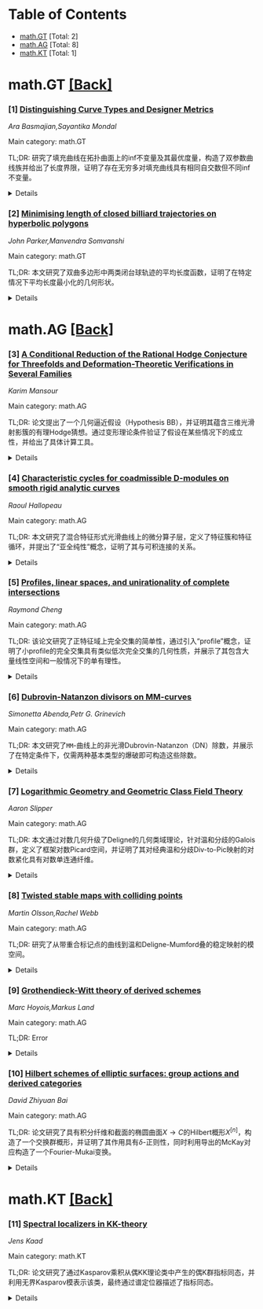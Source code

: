 <div id=toc></div>

# Table of Contents

- [math.GT](#math.GT) [Total: 2]
- [math.AG](#math.AG) [Total: 8]
- [math.KT](#math.KT) [Total: 1]


<div id='math.GT'></div>

# math.GT [[Back]](#toc)

### [1] [Distinguishing Curve Types and Designer Metrics](https://arxiv.org/abs/2508.08539)
*Ara Basmajian,Sayantika Mondal*

Main category: math.GT

TL;DR: 研究了填充曲线在拓扑曲面上的inf不变量及其最优度量，构造了双参数曲线族并给出了长度界限，证明了存在无穷多对填充曲线具有相同自交数但不同inf不变量。


<details>
  <summary>Details</summary>
Motivation: 探索填充曲线的inf不变量及其最优度量的性质，为模空间的谱提供理论支持。

Method: 从填充曲线和分离曲线出发构造双参数曲线族，推导长度界限并分析最优度量的性质。

Result: 证明了存在无穷多对填充曲线具有相同自交数但不同inf不变量，并给出了inf谱的粗略界限。

Conclusion: 填充曲线的inf不变量及其最优度量具有丰富的性质，为模空间的研究提供了新的视角。

Abstract: Let $\gamma$ be a filling curve on a topological surface $\Sigma$ of genus $g
\geq 2$. The inf invariant of $\gamma$, denoted $m_{\gamma}$, is the infimum of
the length function on the space of marked hyperbolic structures on $\Sigma$.
This infimum is realized at a unique hyperbolic structure, $X_{\gamma}$, which
we call the optimal metric associated to $\gamma$. In this paper, we
investigate properties of the inf invariant and its associated optimal metric.
Starting from a filling curve and a separating curve, we construct a two
integer parameter family of curves for which we derive coarse length bounds and
qualitative properties of their associated optimal metrics. In particular, we
show that there are infinitely many pairs of filling curves, each pair having
distinct $\text{inf}$ invariants but the same self-intersection number.
  The inf invariants give rise to a natural spectrum, we call the inf spectrum,
associated to the moduli space of the surface. We provide coarse bounds for
this spectrum.

</details>


### [2] [Minimising length of closed billiard trajectories on hyperbolic polygons](https://arxiv.org/abs/2508.08897)
*John Parker,Manvendra Somvanshi*

Main category: math.GT

TL;DR: 本文研究了双曲多边形中两类闭台球轨迹的平均长度函数，证明了在特定情况下平均长度最小化的几何形状。


<details>
  <summary>Details</summary>
Motivation: 研究双曲多边形中闭台球轨迹的平均长度，探索其最小化条件及其几何意义。

Method: 利用Teichmueller理论，分析偶数边直角多边形和Lambert四边形中两类闭台球轨迹的平均长度。

Result: 在偶数边直角多边形中，平均长度最小化于正多边形；在Lambert四边形中，最小化于具有长轴对称性的情况。

Conclusion: 通过Teichmueller理论，证明了特定几何形状下闭台球轨迹平均长度的最小化条件。

Abstract: In a hyperbolic polygon any finite collection of closed billiard trajectories
can be assigned an average length function. In this paper, we consider the
average length of the collection of cyclically related closed billiard
trajectories in even-sided right-angled polygons and the collection of
reflectively related closed billiard trajectories in Lambert quadrilaterals
with acute angle $\pi/k$. We show that in the former case the average length is
minimised by the regular evensided right-angled polygon, and in the latter case
it is minimised by the Lambert quadrilateral with a reflective symmetry about
its long axis. We use techniques from Teichmueller theory to prove the main
theorems.

</details>


<div id='math.AG'></div>

# math.AG [[Back]](#toc)

### [3] [A Conditional Reduction of the Rational Hodge Conjecture for Threefolds and Deformation-Theoretic Verifications in Several Families](https://arxiv.org/abs/2508.08321)
*Karim Mansour*

Main category: math.AG

TL;DR: 论文提出了一个几何逼近假设（Hypothesis BB），并证明其蕴含三维光滑射影簇的有理Hodge猜想。通过变形理论条件验证了假设在某些情况下的成立性，并给出了具体计算工具。


<details>
  <summary>Details</summary>
Motivation: 研究Hodge猜想在三维光滑射影簇上的表现，特别是通过几何逼近方法验证其合理性。

Method: 提出Hypothesis BB，并通过变形理论、上同调消失和满射条件验证其成立性，结合具体例子进行计算验证。

Result: 证明了Hypothesis BB在一般五次三维簇和某些Calabi-Yau及Fano簇上的成立性，并提供了可计算的工具。

Conclusion: Hypothesis BB为验证Hodge猜想提供了新途径，且在特定情况下成立，未来可推广至更广泛情形。

Abstract: We formulate a concrete geometric approximation hypothesis (Hypothesis~BB)
asserting that codimension-$2$ Hodge classes on a smooth projective threefold
can be realized as specializations of families whose general members are
complete-intersection curves. We prove that Hypothesis~BB implies the
(rational) Hodge conjecture for the threefold. We then give
deformation-theoretic sufficient criteria (cohomology-vanishing and
surjectivity conditions) which imply Hypothesis~BB, and we prove these criteria
hold for the class of a line on a \emph{general} quintic threefold containing
that line. We further formulate and prove several propositions showing that,
under natural Noether--Lefschetz and unobstructedness hypotheses, Hypothesis~BB
holds \emph{generically} in families of Calabi--Yau and Fano threefolds; these
propositions reduce the problem to checkable conditions (normal-bundle
cohomology, surjectivity of restriction maps). Finally, we include a Macaulay2
appendix with scripts to verify the required cohomology and splitting
conditions in explicit examples.

</details>


### [4] [Characteristic cycles for coadmissible D-modules on smooth rigid analytic curves](https://arxiv.org/abs/2508.08348)
*Raoul Hallopeau*

Main category: math.AG

TL;DR: 本文研究了混合特征形式光滑曲线上的微分算子层，定义了特征簇和特征循环，并提出了“亚全纯性”概念，证明了其与可积连接的关系。


<details>
  <summary>Details</summary>
Motivation: 研究形式光滑曲线上微分算子层的性质，特别是特征簇和特征循环的构造，以及亚全纯性与可积连接的关系。

Method: 定义了特征簇和特征循环，并引入亚全纯性概念，通过比较不同层上的性质进行证明。

Result: 证明了亚全纯性与可积连接的等价性，并与其他文献中的结果一致。

Conclusion: 亚全纯性是微分算子层的重要性质，与可积连接密切相关，为相关研究提供了新视角。

Abstract: Let $\mathfrak{X}$ be a formal smooth curve over a complete discrete
valuation ring of mixed characteristic and let $\mathfrak{X}_K$ be its generic
fiber. We consider respectively over $\mathfrak{X}$ and $\mathfrak{X}_K$ the
sheaves of differential operators $\mathcal{D}_{\mathfrak{X}, \infty}$ and
$\overparen{\mathcal{D}}_{\mathfrak{X}_K}$ with a rapid convergence condition.
In this article, we define a characteristic variety as a closed subset of the
cotangent space $T^*\mathfrak{X}_K$ together with a characteristic cycle for
coadmissible $\overparen{\mathcal{D}}_{\mathfrak{X}_K}$-modules. We deduce a
notion of "sub-holonomicity" for coadmissible
$\overparen{\mathcal{D}}_{\mathfrak{X}_K}$-modules which is equivalent to being
generically an integrable connection. Moreover, we prove that a coadmissible
$\overparen{\mathcal{D}}_{\mathfrak{X}_K}$-modules is sub-holonomic if and only
if the corresponding coadmissible $\mathcal{D}_{\mathfrak{X}, \infty}$-module
is in the sense of \cite{hallopeau3}.

</details>


### [5] [Profiles, linear spaces, and unirationality of complete intersections](https://arxiv.org/abs/2508.08395)
*Raymond Cheng*

Main category: math.AG

TL;DR: 该论文研究了正特征域上完全交集的简单性，通过引入“profile”概念，证明了小profile的完全交集具有类似低次完全交集的几何性质，并展示了其包含大量线性空间和一般情况下的单有理性。


<details>
  <summary>Details</summary>
Motivation: 正特征域上的完全交集可能表现出意外的简单性，例如尽管属于一般类型却可能是单有理的。论文旨在通过profile概念解释这种现象，并推广经典的低次完全交集结果。

Method: 引入profile结构来细化多项式形状，研究其对完全交集几何性质的影响，特别是Fano簇的几何和单有理性。

Result: 证明了小profile的完全交集包含许多线性空间，且在维度足够大时一般是单有理的。

Conclusion: 通过profile概念，论文成功推广了经典结果，揭示了正特征域上完全交集的简单性与profile的紧密联系。

Abstract: Complete intersections may be unexpectedly simple over fields of positive
characteristic: for instance, they may be unirational despite being of general
type. One explanation is given by profiles, structure that tracks the special
shape of polynomials, refining the degree. The aim of this work is to show that
complete intersections with small profile should be considered simple by
generalizing two classical results on low degree complete intersections: First,
the basic geometry of Fano schemes associated with complete intersections
depends only on the profile, so that complete intersections with small profile
contain many linear spaces. Second, a general complete intersection is
unirational once its dimension is sufficiently large compared to its profile.

</details>


### [6] [Dubrovin-Natanzon divisors on MM-curves](https://arxiv.org/abs/2508.08426)
*Simonetta Abenda,Petr G. Grinevich*

Main category: math.AG

TL;DR: 本文研究了${\mathtt{MM}}$-曲线上的非光滑Dubrovin-Natanzon（DN）除数，并展示了在特定条件下，仅需两种基本类型的爆破即可构造这些除数。


<details>
  <summary>Details</summary>
Motivation: 为了证明DN除数能够参数化完整的正格胞腔，需要研究非光滑除数及其构造方法。

Method: 在${\mathtt{MM}}$-曲线上，特别是其双图为三价Le图的完全正Schubert胞腔时，分析非光滑DN除数的构造。

Result: 发现非光滑DN除数的构造仅需两种基本类型的爆破组合。

Conclusion: 为后续研究提供了非光滑DN除数的构造框架，并揭示了其与正格胞腔的关系。

Abstract: ${\mathtt{MM}}$-curves are rational degenerations of ${\mathtt{M}}$-curves,
i.e. they are maximal Mumford in the sense that they posses $g$ tropical cycles
and exactly $g+1$ real ovals, where $g$ is the arithmetic genus. For rational
curves the ``naive'' definition of divisors as formal sums of points requires a
refinement. In the finite-gap theory of KP II equation the real regular
solutions correspond to the Dubrovin-Natanzon (DN) divisors on
${\mathtt{M}}$-curves. In the case of real regular multiline KP II solitons, it
was shown by the authors that for any given solution there exists a
normalization time such that the spectral data are smooth DN divisor on
${\mathtt{MM}}$-curve.
  However, to show that DN divisors parameterize the; full positroid cell, it
is necessary to fix the normalization time and consider both smooth and
non-smooth divisors. In this paper we start such an investigation, and show
that on ${\mathtt{MM}}$-curves whose dual graphs are trivalent Le-graphs of
totally positive Schubert cells, the construction of non-smooth DN divisors
requires combinations of just two basic types of blow-ups.

</details>


### [7] [Logarithmic Geometry and Geometric Class Field Theory](https://arxiv.org/abs/2508.08648)
*Aaron Slipper*

Main category: math.AG

TL;DR: 本文通过对数几何升级了Deligne的几何类域理论，针对温和分歧的Galois群，定义了框架对数Picard空间，并证明了其对经典温和分歧Div-to-Pic映射的对数紧化具有对数单连通纤维。


<details>
  <summary>Details</summary>
Motivation: 研究温和分歧Galois群的几何类域理论，并通过对数几何提供更广泛的几何解释。

Method: 定义框架对数Picard空间，分析其对经典Div-to-Pic映射的对数紧化性质。

Result: 证明了在足够大的度数下，对数紧化纤维为对数紧化向量空间，并建立了局部系统与乘法局部系统的双射关系。

Conclusion: 通过对数几何重新推导了温和分歧的全局Artin互反律，并提供了所有位点的局部到全局兼容性的几何解释。

Abstract: In this paper, we provide an upgrade of Deligne's geometric class field
theory for tamely ramified Galois groups using logarithmic geometry. In
particular, we define a framed logarithmic Picard space, and show that a
logarithmic compactification of the classical tamely ramified Div-to-Pic map
has, for sufficiently large degree, log simply connected fibers given by
loagrithmically compactified vector spaces. This provides a canonical bijection
between local systems on the curve with divisorial log structure and
multiplicative local systems on the framed logarithmic Picard (a logarithmic
version of the Hecke eigensheaf correspondence of Geometric Langlands for GL_1.
We use this to re-derive tamely ramified global Artin reciprocity for function
fields, and show that logarithmic geometry allows for a geometric
interpretation of local-to-global compatibility at all places (in addition to
the unramified places).

</details>


### [8] [Twisted stable maps with colliding points](https://arxiv.org/abs/2508.08787)
*Martin Olsson,Rachel Webb*

Main category: math.AG

TL;DR: 研究了从带重合标记点的曲线到温和Deligne-Mumford叠的稳定映射的模空间。


<details>
  <summary>Details</summary>
Motivation: 推广了Abramovich-Vistoli的扭曲稳定映射理论，以及Hassett、Alexeev、Guy、Bayer和Manin关于带权重标记点的曲线到射影簇的稳定映射的工作。

Method: 研究带重合标记点的曲线到温和Deligne-Mumford叠的稳定映射的模空间。

Result: 提出了一个更一般的理论框架，涵盖了之前的研究成果。

Conclusion: 该研究为稳定映射的模空间理论提供了更广泛的推广和应用。

Abstract: We study moduli spaces of stable maps from pointed curves, where the points
are allowed to coincide, with target a tame Deligne-Mumford stack. This
generalizes the Abramovich-Vistoli theory of twisted stable maps as well as
work of Hassett, Alexeev and Guy, and Bayer and Manin, who studied stable maps
to projective varieties from curves with weighted marked points.

</details>


### [9] [Grothendieck-Witt theory of derived schemes](https://arxiv.org/abs/2508.08905)
*Marc Hoyois,Markus Land*

Main category: math.AG

TL;DR: Error


<details>
  <summary>Details</summary>
Motivation: Error

Method: Error

Result: Error

Conclusion: Error

Abstract: We construct a non-$\mathbb{A}^1$-invariant motivic ring spectrum
$\mathrm{KO}$ over $\mathrm{Spec}(\mathbb{Z})$, whose associated cohomology
theory on qcqs derived schemes is the Grothendieck-Witt theory of classical
symmetric forms (as opposed to homotopy symmetric forms). In particular, we
show that this theory satisfies Nisnevich descent, smooth blowup excision, a
projective bundle formula, and is locally left Kan extended from smooth
$\mathbb{Z}$-schemes up to Bass delooping. More generally, our construction
produces $\mathrm{KO}$-modules representing localizing invariants of two
different families of Poincar\'e structures on derived schemes, which we call
"classical" and "genuine"; the latter Poincar\'e structures are defined for
spectral schemes with involution, but the former only for derived schemes.
  We then establish basic properties of these motivic spectra. As in
$\mathbb{A}^1$-homotopy theory, the fracture square of $\mathrm{KO}$ with
respect to the Hopf element recovers the fundamental cartesian square relating
GW-theory, L-theory, and K-theory. A new phenomenon when $2$ is not a unit is
that $\mathrm{KO}$ is not Bott-periodic, and the left and right Bott
periodizations of $\mathrm{KO}$ represent the Grothendieck-Witt theories of
homotopy symmetric and homotopy quadratic forms, respectively. We also
construct the expected metalinear $\mathrm{E}_\infty$-orientation of
$\mathrm{KO}$. Finally, we show that the $\mathbb{A}^1$-localization of
$\mathrm{KO}$ recovers the motivic spectrum recently constructed by Calm\`es,
Harpaz, and Nardin.

</details>


### [10] [Hilbert schemes of elliptic surfaces: group actions and derived categories](https://arxiv.org/abs/2508.09065)
*David Zhiyuan Bai*

Main category: math.AG

TL;DR: 论文研究了具有积分纤维和截面的椭圆曲面$X\to C$的Hilbert概形$X^{[n]}$，构造了一个交换群概形，并证明了其作用具有$\delta$-正则性，同时利用导出的McKay对应构造了一个Fourier-Mukai变换。


<details>
  <summary>Details</summary>
Motivation: 研究椭圆曲面的Hilbert概形及其上的群作用，探索其几何性质和代数结构。

Method: 构造交换群概形并嵌入Hilbert概形中，利用导出的McKay对应构造Fourier-Mukai变换，并分析其与群作用的交互。

Result: 证明了群作用的$\delta$-正则性，并构造了一个与群作用交织的Fourier-Mukai变换。

Conclusion: 通过群作用和Fourier-Mukai变换，揭示了椭圆曲面Hilbert概形的深层结构性质。

Abstract: Let $X\to C$ be an elliptic surface with integral fibers and a section. The
Hilbert scheme $X^{[n]}$ fibers over $C^{[n]}$. We construct a commutative
group scheme over the entire base $C^{[n]}$ that embeds as an open subscheme of
the Hilbert scheme, such that its action on itself extends to the entirety of
$X^{[n]}$. We show that the action is $\delta$-regular in the sense of Ng\^o.
Using the derived McKay correspondence, we construct an exact autoequivalence
of $D^b\operatorname{Coh}(X^{[n]})$ whose kernel is a maximal Cohen-Macaulay
sheaf on the fiber product. We show that this Fourier-Mukai transform
intertwines with our group action, i.e. theorem of the square holds. We also
discuss the case without a section using the theory of Tate-Shafarevich twists.

</details>


<div id='math.KT'></div>

# math.KT [[Back]](#toc)

### [11] [Spectral localizers in KK-theory](https://arxiv.org/abs/2508.08668)
*Jens Kaad*

Main category: math.KT

TL;DR: 论文研究了通过Kasparov乘积从偶KK理论类中产生的偶K群指标同态，并利用无界Kasparov模表示该类，最终通过谱定位器描述了指标同态。


<details>
  <summary>Details</summary>
Motivation: 探讨偶KK理论类在偶K群中的指标同态表现，并寻找不依赖于完整谱的显式公式。

Method: 使用无界Kasparov模表示KK理论类，并通过谱定位器构造指标同态。

Result: 提出了不依赖于完整谱的指标同态显式公式，仅需关注谱与紧凑区间的交集。

Conclusion: 在偶KK理论与偶K同调一致的特殊情况下，结果与Loring和Schulz-Baldes的开创性工作一致。

Abstract: We study the index homomorphism of even K-groups arising from a class in even
KK-theory via the Kasparov product. Due to the seminal work of Baaj and Julg,
under mild conditions on the C^*-algebras in question such a class in KK-theory
can always be represented by an unbounded Kasparov module. We then describe the
corresponding index homomorphism of even K-groups in terms of spectral
localizers. This means that our explicit formula for the index homomorphism
does not depend on the full spectrum of the abstract Dirac operator D, but
rather on the intersection between this spectrum and a compact interval. The
size of this compact interval does however reflect the interplay between the
K-theoretic input and the abstract Dirac operator. Since the spectral
projections for D are not available in the general context of Hilbert
$C^*$-modules we instead rely on certain continuous compactly supported
functions applied to D to construct the spectral localizer. In the special case
where even KK-theory coincides with even K-homology, our work recovers the
pioneering work of Loring and Schulz-Baldes on the index pairing.

</details>
